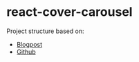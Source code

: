 # react-cover-carousel

Project structure based on:
* [Blogpost](https://hackernoon.com/making-of-a-component-library-for-react-e6421ea4e6c7)
* [Github](https://github.com/sasha240100/react-rectangle-popup-menu)